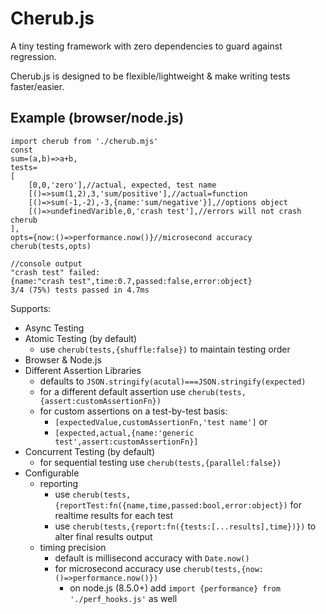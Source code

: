 # Cherub.js

A tiny testing framework with zero dependencies to guard against regression.

Cherub.js is designed to be flexible/lightweight & make writing tests faster/easier.

## Example (browser/node.js)

    import cherub from './cherub.mjs'
    const
    sum=(a,b)=>a+b,
    tests=
    [
        [0,0,'zero'],//actual, expected, test name
        [()=>sum(1,2),3,'sum/positive'],//actual=function
        [()=>sum(-1,-2),-3,{name:'sum/negative'}],//options object
        [()=>undefinedVarible,0,'crash test'],//errors will not crash cherub
    ],
    opts={now:()=>performance.now()}//microsecond accuracy
    cherub(tests,opts)

    //console output
    "crash test" failed:
    {name:"crash test",time:0.7,passed:false,error:object}
    3/4 (75%) tests passed in 4.7ms

Supports:

* Async Testing
* Atomic Testing (by default)
  * use `cherub(tests,{shuffle:false})` to maintain testing order
* Browser & Node.js
* Different Assertion Libraries
  * defaults to `JSON.stringify(acutal)===JSON.stringify(expected)`
  * for a different default assertion use `cherub(tests,{assert:customAssertionFn})`
  * for custom assertions on a test-by-test basis:
    * `[expectedValue,customAssertionFn,'test name']` or
    * `[expected,actual,{name:'generic test',assert:customAssertionFn}]`
* Concurrent Testing (by default)
  * for sequential testing use `cherub(tests,{parallel:false})`
* Configurable
  * reporting
    * use `cherub(tests,{reportTest:fn({name,time,passed:bool,error:object})` for realtime results for each test
    * use `cherub(tests,{report:fn({tests:[...results],time})})` to alter final results output
  * timing precision
    * default is millisecond accuracy with `Date.now()`
    * for microsecond accuracy use `cherub(tests,{now:()=>performance.now()})`
      * on node.js (8.5.0+) add `import {performance} from './perf_hooks.js'` as well